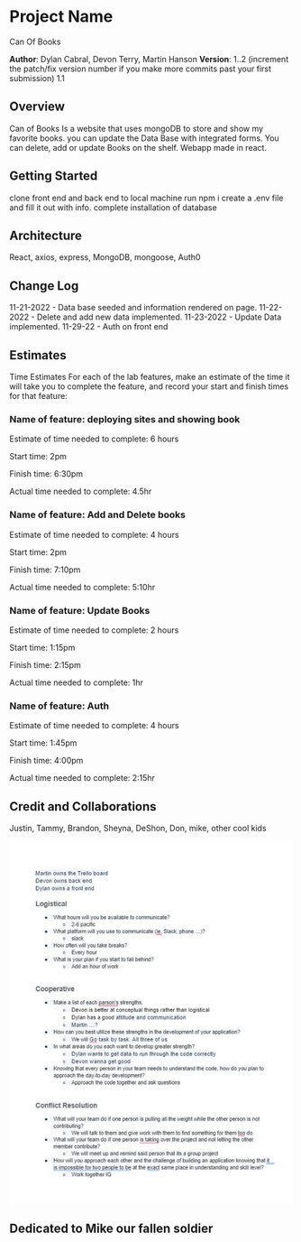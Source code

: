 # Project Name
Can Of Books

**Author**: Dylan Cabral, Devon Terry, Martin Hanson
**Version**: 1..2 (increment the patch/fix version number if you make more commits past your first submission) 1.1

## Overview
<!-- Provide a high level overview of what this application is and why you are building it, beyond the fact that it's an assignment for this class. (i.e. What's your problem domain?) -->

Can of Books Is a website that uses mongoDB to store and show my favorite books. you can update the Data Base with integrated forms. You can delete, add or update Books on the shelf. Webapp made in react.

## Getting Started
<!-- What are the steps that a user must take in order to build this app on their own machine and get it running? -->
clone front end and back end to local machine
run npm i
create a .env file and fill it out with info.
complete installation of database

## Architecture
<!-- Provide a detailed description of the application design. What technologies (languages, libraries, etc) you're using, and any other relevant design information. -->
React, axios, express, MongoDB, mongoose, Auth0

## Change Log
<!-- Use this area to document the iterative changes made to your application as each feature is successfully implemented. Use time stamps. Here's an example:

01-01-2001 4:59pm - Application now has a fully-functional express server, with a GET route for the location resource. -->
11-21-2022 - Data base seeded and information rendered on page.
11-22-2022 - Delete and add new data implemented.
11-23-2022 - Update Data implemented.
11-29-22 - Auth on front end

## Estimates
<!-- See below -->
Time Estimates
For each of the lab features, make an estimate of the time it will take you to complete the feature, and record your start and finish times for that feature:

### Name of feature: deploying sites and showing book

Estimate of time needed to complete: 6 hours

Start time: 2pm

Finish time: 6:30pm

Actual time needed to complete: 4.5hr

### Name of feature: Add and Delete books

Estimate of time needed to complete: 4 hours

Start time: 2pm

Finish time: 7:10pm

Actual time needed to complete: 5:10hr

### Name of feature: Update Books

Estimate of time needed to complete: 2 hours

Start time: 1:15pm

Finish time: 2:15pm

Actual time needed to complete: 1hr

### Name of feature: Auth

Estimate of time needed to complete: 4 hours

Start time: 1:45pm

Finish time: 4:00pm

Actual time needed to complete: 2:15hr

## Credit and Collaborations
<!-- Give credit (and a link) to other people or resources that helped you build this applicatin. -->

Justin, Tammy, Brandon, Sheyna, DeShon, Don, mike, other cool kids

![Agreement](./src/170852.jpg)

## Dedicated to Mike our fallen soldier
